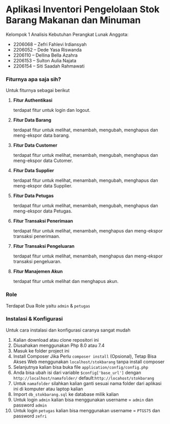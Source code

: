 # Aplikasi Inventori Pengelolaan Stok Barang Makanan dan Minuman

Kelompok 1 Analisis Kebutuhan Perangkat Lunak
Anggota: 
- 2206068 – Zefri Fahlevi Irdiansyah
- 2206052 – Dede Yasa Riswanda
- 2206110 – Dellina Bella Azahra
- 2206153 – Sulton Aulia Najata
- 2206154 – Siti Saadah Rahmawati

### Fiturnya apa saja sih?
Untuk fiturnya sebagai berikut
1. **Fitur Authentikasi**
   
   terdapat fitur untuk login dan logout.
   
2. **Fitur Data Barang**
   
   terdapat fitur untuk melihat, menambah, mengubah, menghapus dan meng-ekspor data barang.
   
3. **Fitur Data Customer**

   terdapat fitur untuk melihat, menambah, mengubah, menghapus dan meng-ekspor data Cutomer.
   
4. **Fitur Data Supplier**

   terdapat fitur untuk melihat, menambah, mengubah, menghapus dan meng-ekspor data Supplier.
   
5. **Fitur Data Petugas**

   terdapat fitur untuk melihat, menambah, mengubah, menghapus dan meng-ekspor data Petugas.
   
6. **Fitur Transaksi Penerimaan**

   terdapat fitur untuk melihat, menambah, menghapus dan meng-ekspor transaksi penerimaan.
   
7. **Fitur Transaksi Pengeluaran**

   terdapat fitur untuk melihat, menambah, menghapus dan meng-ekspor transaksi pengeluaran.

8. **Fitur Manajemen Akun**

   terdapat fitur untuk melihat dan menghapus akun.
	 
### Role
Terdapat Dua Role yaitu `admin` & `petugas`

### Instalasi & Konfigurasi

Untuk cara instalasi dan konfigurasi caranya sangat mudah

1. Kalian download atau clone repositori ini
2. Diusahakan menggunakan Php 8.0 atau 7.4
3. Masuk ke folder project ini
4. Install Composer Jika Perlu `composer install` (Opsional), Tetap Bisa Akses Web menggunakan `localhost/stokbarang` tanpa install composer
5. Selanjutnya kalian bisa buka file `application/config/config.php` 
6. Anda bisa ubah isi dari variable `$config['base_url']` dengan `http://localhost/namafolder/` default:`http://locahost/stokbarang`
7. Untuk `namafolder` silahkan kalian ganti sesuai nama folder dari aplikasi ini di komputer atau laptop kalian
8. Import `db_stokbarang.sql` ke database milik kalian
9. Untuk login `admin` kalian bisa menggunakan username = `admin` dan password `admin`
10. Untuk login `petugas` kalian bisa menggunakan username = `PTGS75` dan password `zefri`
